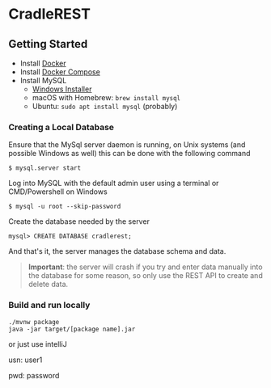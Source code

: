 # CradleREST

## Getting Started

* Install [Docker](https://docs.docker.com/install/linux/docker-ce/ubuntu/)
* Install [Docker Compose](https://linuxize.com/post/how-to-install-and-use-docker-compose-on-ubuntu-18-04/)
* Install MySQL
  * [Windows Installer](https://dev.mysql.com/downloads/installer/)
  * macOS with Homebrew: `brew install mysql`
  * Ubuntu: `sudo apt install mysql` (probably)
  
### Creating a Local Database

Ensure that the MySql server daemon is running, on Unix systems (and possible Windows as well)
this can be done with the following command

```
$ mysql.server start
``` 

Log into MySQL with the default admin user using a terminal or CMD/Powershell on Windows

```
$ mysql -u root --skip-password
```

Create the database needed by the server

```
mysql> CREATE DATABASE cradlerest;
```

And that's it, the server manages the database schema and data.

> **Important**: the server will crash if you try and enter data manually into the database
>for some reason, so only use the REST API to create and delete data.

### Build and run locally

```
./mvnw package
java -jar target/[package name].jar
```
 or just use intelliJ
 
 usn: user1
 
 pwd: password